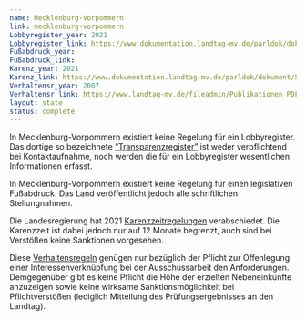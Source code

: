 ```yaml
---
name: Mecklenburg-Vorpommern
link: mecklenburg-vorpommern
Lobbyregister_year: 2021
Lobbyregister_link: https://www.dokumentation.landtag-mv.de/parldok/dokument/51338/gesetz_und_verordnungsblatt_71_2021.pdf#page=2
Fußabdruck_year:
Fußabdruck_link: 
Karenz_year: 2021
Karenz_link: https://www.dokumentation.landtag-mv.de/parldok/dokument/50019/gesetz_zur_aenderung_des_landesministergesetzes_und_des_gesetzes_ueber_die_rechtsverhaeltnisse_parlamentarischer_staatssekretaere.pdf
Verhaltensr_year: 2007
Verhaltensr_link: https://www.landtag-mv.de/fileadmin/Publikationen_PDF/Geschaeftsordnung_WP6.pdf
layout: state
status: complete
---
```


In Mecklenburg-Vorpommern existiert keine Regelung für ein Lobbyregister. Das dortige so bezeichnete [“Transparenzregister”](https://www.dokumentation.landtag-mv.de/parldok/dokument/51338/gesetz_und_verordnungsblatt_71_2021.pdf#page=2) ist weder verpflichtend bei Kontaktaufnahme, noch werden die für ein Lobbyregister wesentlichen Informationen erfasst.

In Mecklenburg-Vorpommern existiert keine Regelung für einen legislativen Fußabdruck. Das Land veröffentlicht jedoch alle schriftlichen Stellungnahmen.

Die Landesregierung hat 2021 [Karenzzeitregelungen](https://www.dokumentation.landtag-mv.de/parldok/dokument/50019/gesetz_zur_aenderung_des_landesministergesetzes_und_des_gesetzes_ueber_die_rechtsverhaeltnisse_parlamentarischer_staatssekretaere.pdf) verabschiedet. Die Karenzzeit ist dabei jedoch nur auf 12 Monate begrenzt, auch sind bei Verstößen keine Sanktionen vorgesehen.

Diese [Verhaltensregeln](https://www.landtag-mv.de/fileadmin/Publikationen_PDF/Geschaeftsordnung_WP6.pdf) genügen nur bezüglich der Pflicht zur Offenlegung einer Interessenverknüpfung bei der Ausschussarbeit den Anforderungen. Demgegenüber gibt es keine Pflicht die Höhe der erzielten Nebeneinkünfte anzuzeigen sowie keine wirksame Sanktionsmöglichkeit bei Pflichtverstößen (lediglich Mitteilung des Prüfungsergebnisses an den Landtag).
